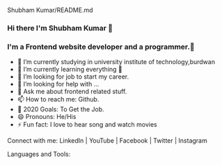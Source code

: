 Shubham Kumar/README.md

### Hi there I'm Shubham Kumar 👋

### I'm a Frontend website developer and a programmer.👋

- 🔭 I’m currently studying in university institute of technology,burdwan
- 🌱 I’m currently learning everything 🤣
- 👯 I’m looking for job to start my career.
- 🤔 I’m looking for help with ...
- 💬 Ask me about frontend related stuff.
- 📫 How to reach me: Github.
- 🥅 2020 Goals: To Get the Job.
- 😄 Pronouns: He/His
- ⚡ Fun fact: I love to hear song and watch movies

Connect with me: LinkedIn | YouTube | Facebook | Twitter | Instagram

Languages and Tools:
